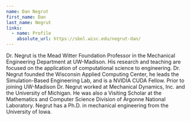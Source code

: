 ```yaml
---
name: Dan Negrut
first_name: Dan
last_name: Negrut
links:
  - name: Profile
    absolute_url: https://sbel.wisc.edu/negrut-dan/
---
```

Dr. Negrut is the Mead Witter Foundation Professor in the Mechanical Engineering Department at UW-Madison. His research and teaching are focused on the application of computational science to engineering. Dr. Negrut founded the Wisconsin Applied Computing Center, he leads the Simulation-Based Engineering Lab, and is a NVIDIA CUDA Fellow. Prior to joining UW-Madison Dr. Negrut worked at Mechanical Dynamics, Inc. and the University of Michigan. He was also a Visiting Scholar at the Mathematics and Computer Science Division of Argonne National Laboratory. Negrut has a Ph.D. in mechanical engineering from the University of Iowa.